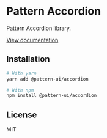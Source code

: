 # Pattern Accordion

Pattern Accordion library.

[View documentation](https://pattern.icu/)

## Installation

```sh
# With yarn
yarn add @pattern-ui/accordion

# With npm
npm install @pattern-ui/accordion
```

## License

MIT
